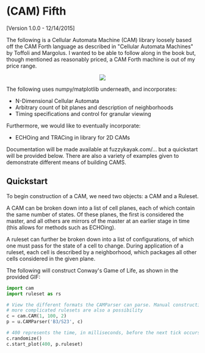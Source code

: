 (CAM) Fifth
===========

[Version 1.0.0 - 12/14/2015]

The following is a Cellular Automata Machine (CAM) library loosely based off the CAM Forth language as described
in "Cellular Automata Machines" by Toffoli and Margolus. I wanted to be able to follow along in the book but,
though mentioned as reasonably priced, a CAM Forth machine is out of my price range.

<p align="center">
<img src="https://raw.githubusercontent.com/jrpotter/fifth/master/rsrc/demo.gif">
</p>

The following uses numpy/matplotlib underneath, and incorporates:

* N-Dimensional Cellular Automata
* Arbitrary count of bit planes and description of neighborhoods
* Timing specifications and control for granular viewing

Furthermore, we would like to eventually incorporate:

* ECHOing and TRACing in library for 2D CAMs

Documentation will be made available at fuzzykayak.com/... but a quickstart will be provided below.
There are also a variety of examples given to demonstrate different means of building CAMS.

Quickstart
----------

To begin construction of a CAM, we need two objects: a CAM and a Ruleset.

A CAM can be broken down into a list of cell planes, each of which contain the same number of states.
Of these planes, the first is considered the master, and all others are mirrors of the master at an
earlier stage in time (this allows for methods such as ECHOing).

A ruleset can further be broken down into a list of configurations, of which one must pass
for the state of a cell to change. During application of a ruleset, each cell is described by
a neighborhood, which packages all other cells considered in the given plane.

The following will construct Conway's Game of Life, as shown in the provided GIF:

```python
import cam
import ruleset as rs

# View the different formats the CAMParser can parse. Manual construction for
# more complicated rulesets are also a possibility
c = cam.CAM(1, 100, 2)
p = u.CAMParser('B3/S23', c)

# 400 represents the time, in milliseconds, before the next tick occurs
c.randomize()
c.start_plot(400, p.ruleset)
```
